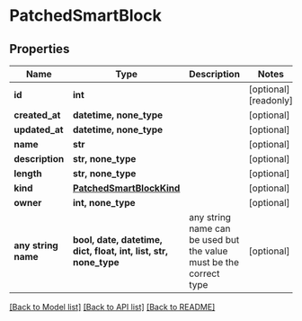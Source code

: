 # PatchedSmartBlock


## Properties
Name | Type | Description | Notes
------------ | ------------- | ------------- | -------------
**id** | **int** |  | [optional] [readonly] 
**created_at** | **datetime, none_type** |  | [optional] 
**updated_at** | **datetime, none_type** |  | [optional] 
**name** | **str** |  | [optional] 
**description** | **str, none_type** |  | [optional] 
**length** | **str, none_type** |  | [optional] 
**kind** | [**PatchedSmartBlockKind**](PatchedSmartBlockKind.md) |  | [optional] 
**owner** | **int, none_type** |  | [optional] 
**any string name** | **bool, date, datetime, dict, float, int, list, str, none_type** | any string name can be used but the value must be the correct type | [optional]

[[Back to Model list]](../README.md#documentation-for-models) [[Back to API list]](../README.md#documentation-for-api-endpoints) [[Back to README]](../README.md)


